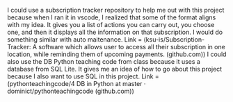 I could use a subscription tracker repository to help me out with this project because when I ran it in vscode, I realized that some of the format aligns with my idea. It gives you a list of actions you can carry out, you choose one, and then it displays all the information on that subscription. I would do something similar with auto maitenance. Link = (ksu-is/Subscription-Tracker: A software which allows user to access all their subscription in one location, while reminding them of upcoming payments. (github.com))
I could also use the DB Python teaching code from class because it uses a database from SQL Lite. It gives me an idea of how to go about this project because I also want to use SQL in this project. Link = (pythonteachingcode/4 DB in Python at master · dominict/pythonteachingcode (github.com))
